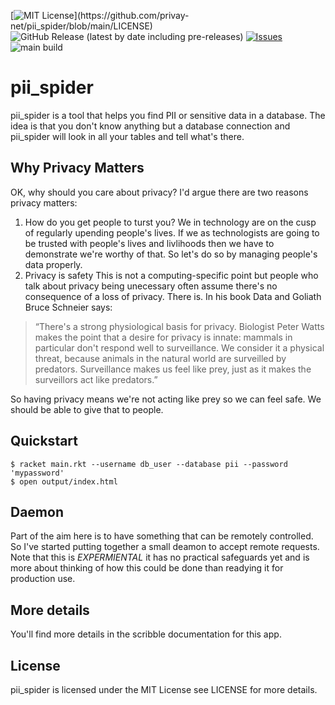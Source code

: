 [![MIT License](https://img.shields.io/apm/l/atomic-design-ui.svg?)](https://github.com/privay-net/pii_spider/blob/main/LICENSE)
![GitHub Release (latest by date including pre-releases)](https://img.shields.io/github/v/release/privay-net/pii_spider?display_name=tag&include_prereleases)
[![Issues](https://img.shields.io/github/issues-raw/privay-net/pii_spider.svg?maxAge=25000)](https://github.com/privay-net/pii_spider/issues) 
![main build](https://github.com/privay-net/pii_spider/actions/workflows/test.yml/badge.svg?branch=main)

# pii_spider
pii_spider is a tool that helps you find PII or sensitive data in a database.  The idea is that you don't know anything but a database connection and pii_spider will look in all your tables and tell what's there.

## Why Privacy Matters
OK, why should you care about privacy?  I'd argue there are two reasons privacy matters:
1. How do you get people to turst you?
We in technology are on the cusp of regularly upending people's lives.  If we as technologists are going to be trusted with people's lives and livlihoods then we have to demonstrate we're worthy of that.  So let's do so by managing people's data properly.
2. Privacy is safety
This is not a computing-specific point but people who talk about privacy being unecessary often assume there's no consequence of a loss of privacy.  There is.  In his book Data and Goliath Bruce Schneier says:
> “There's a strong physiological basis for privacy. Biologist Peter Watts makes the point that a desire for privacy is innate: mammals in particular don't respond well to surveillance. We consider it a physical threat, because animals in the natural world are surveilled by predators. Surveillance makes us feel like prey, just as it makes the surveillors act like predators.”

So having privacy means we're not acting like prey so we can feel safe.  We should be able to give that to people.

## Quickstart

    $ racket main.rkt --username db_user --database pii --password 'mypassword'
    $ open output/index.html

## Daemon
Part of the aim here is to have something that can be remotely controlled.  So I've started putting together a small deamon to accept remote requests.  Note that this is *EXPERMIENTAL* it has no practical safeguards yet and is more about thinking of how this could be done than readying it for production use.

## More details
You'll find more details in the scribble documentation for this app.

## License
pii_spider is licensed under the MIT License see LICENSE for more details.


